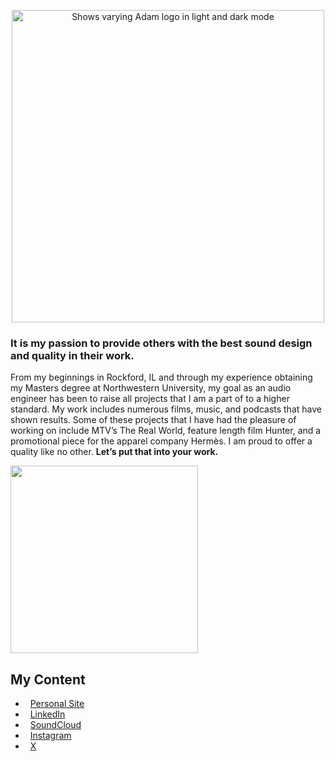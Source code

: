 <p align="center"> 
<picture>
 <source media="(prefers-color-scheme: dark)" srcset="https://images.squarespace-cdn.com/content/60ae609175dadf36a99da53d/1622040855231-KH7VFZ2B174NW0D0CRDV/LOGO%2Bcombined%2Bwhite.png?content-type=image%2Fpng" width=500>
 <img alt="Shows varying Adam logo in light and dark mode" src="https://images.squarespace-cdn.com/content/60ae609175dadf36a99da53d/1622040977200-R22MF1A2AKUVSSZ0IQQS/LOGO%2Bcombined%2Bblack.png?content-type=image%2Fpng" width=500>
</picture>
</p>


<h3>It is my passion to provide others with the best sound design and quality in their work.</h3>

From my beginnings in Rockford, IL and through my experience obtaining my Masters degree at Northwestern University, my goal as an audio engineer has been to raise all projects that I am a part of to a higher standard.  My work includes numerous films, music, and podcasts that have shown results. Some of these projects that I have had the pleasure of working on include MTV’s The Real World, feature length film Hunter, and a promotional piece for the apparel company Hermès. I am proud to offer a quality like no other. **Let’s put that into your work.** 

<img src ="https://images.squarespace-cdn.com/content/v1/54809453e4b002e3c082fde4/1589845524683-L91LLSTUXUYJKUQ9S68J/ke17ZwdGBToddI8pDm48kK60W-ob1oA2Fm-j4E_9NQB7gQa3H78H3Y0txjaiv_0fDoOvxcdMmMKkDsyUqMSsMWxHk725yiiHCCLfrh8O1z4YTzHvnKhyp6Da-NYroOW3ZGjoBKy3azqku80C789l0kD6Ec8Uq9YczfrzwR7e2Mh5VMMOxnTbph8FXiclivDQnof69TlCeE0rAhj6HUpXkw/image-asset.jpeg?format=1000w" width=300>

<h2>My Content</h2>

- &nbsp; [Personal Site](https://www.adammizner.com)
- &nbsp; [LinkedIn](https://www.linkedin.com/adammizner)
- &nbsp; [SoundCloud](https://soundcloud.com/adammizner)
- &nbsp; [Instagram](https://www.instagram.com/adammizner)
- &nbsp; [X](https://www.x.com/adammizner)

<!---
amizner/amizner is a ✨ special ✨ repository because its `README.md` (this file) appears on your GitHub profile.
You can click the Preview link to take a look at your changes.
--->

